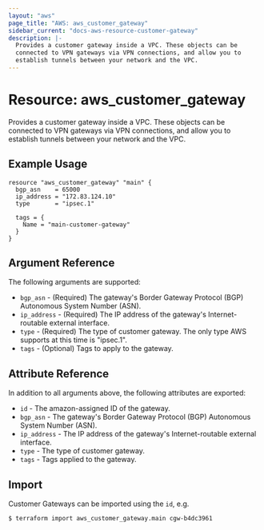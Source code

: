 ```yaml
---
layout: "aws"
page_title: "AWS: aws_customer_gateway"
sidebar_current: "docs-aws-resource-customer-gateway"
description: |-
  Provides a customer gateway inside a VPC. These objects can be
  connected to VPN gateways via VPN connections, and allow you to
  establish tunnels between your network and the VPC.
---
```


# Resource: aws_customer_gateway

Provides a customer gateway inside a VPC. These objects can be connected to VPN gateways via VPN connections, and allow you to establish tunnels between your network and the VPC.

## Example Usage

```hcl
resource "aws_customer_gateway" "main" {
  bgp_asn    = 65000
  ip_address = "172.83.124.10"
  type       = "ipsec.1"

  tags = {
    Name = "main-customer-gateway"
  }
}
```

## Argument Reference

The following arguments are supported:

* `bgp_asn` - (Required) The gateway's Border Gateway Protocol (BGP) Autonomous System Number (ASN).
* `ip_address` - (Required) The IP address of the gateway's Internet-routable external interface.
* `type` - (Required) The type of customer gateway. The only type AWS
  supports at this time is "ipsec.1".
* `tags` - (Optional) Tags to apply to the gateway.

## Attribute Reference

In addition to all arguments above, the following attributes are exported:

* `id` - The amazon-assigned ID of the gateway.
* `bgp_asn` - The gateway's Border Gateway Protocol (BGP) Autonomous System Number (ASN).
* `ip_address` - The IP address of the gateway's Internet-routable external interface.
* `type` - The type of customer gateway.
* `tags` - Tags applied to the gateway.


## Import

Customer Gateways can be imported using the `id`, e.g.

```
$ terraform import aws_customer_gateway.main cgw-b4dc3961
```
